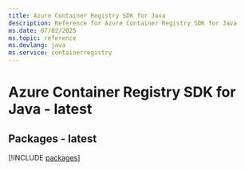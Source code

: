 ```yaml
---
title: Azure Container Registry SDK for Java
description: Reference for Azure Container Registry SDK for Java
ms.date: 07/02/2025
ms.topic: reference
ms.devlang: java
ms.service: containerregistry
---
```

# Azure Container Registry SDK for Java - latest
## Packages - latest
[!INCLUDE [packages](container-registry-index.md)]